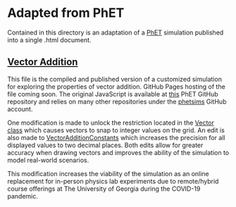 # Adapted from PhET
Contained in this directory is an adaptation of a [PhET][1] simulation published into a single .html document.

## [Vector Addition](./VectorAddition_AdaptedFromPhET.html)
This file is the compiled and published version of a customized simulation for exploring the properties of vector addition. GitHub Pages hosting of the file coming soon. The original JavaScript is available at [this][2] PhET GitHub repository and relies on many other repositories under the [phetsims][3] GitHub account.

One modification is made to unlock the restriction located in the [Vector class](./vector-addition/js/common/model/Vector.js) which causes vectors to snap to integer values on the grid. An edit is also made to [VectorAdditionConstants](./vector-addition/js/common/VectorAdditionConstants.js) which increases the precision for all displayed values to two decimal places. Both edits allow for greater accuracy when drawing vectors and improves the ability of the simulation to model real-world scenarios.

This modification increases the viability of the simulation as an online replacement for in-person physics lab experiments due to remote/hybrid course offerings at The University of Georgia during the COVID-19 pandemic. 


[1]: https://phet.colorado.edu/
[2]: https://github.com/phetsims/vector-addition
[3]: https://github.com/phetsims
